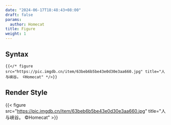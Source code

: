 ```yaml
---
date: "2024-06-17T18:48:43+08:00"
draft: false
params:
  author: Homecat
title: Figure
weight: 1
---
```



## Syntax

```
{{</* figure src="https://pic.imgdb.cn/item/63beb6b5be43e0d30e3aa660.jpg" title="人与峡谷。 ©Homecat" */>}}
```
## Render Style 
{{< figure src="https://pic.imgdb.cn/item/63beb6b5be43e0d30e3aa660.jpg" title="人与峡谷。 ©Homecat" >}}



